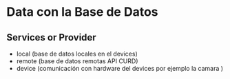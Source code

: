 # Data con la Base de Datos
## Services or Provider
- local (base de datos locales en el devices)
- remote (base de datos remotas API CURD)
- device (comunicación con hardware del devices por ejemplo la camara )